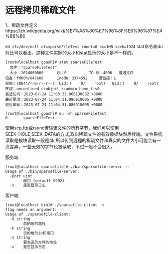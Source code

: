 # 远程拷贝稀疏文件

1、稀疏文件定义https://zh.wikipedia.org/wiki/%E7%A8%80%E7%96%8F%E6%96%87%E4%BB%B6

`dd if=/dev/null of=sparseFileTest count=0 bs=1MB seek=1024`  stat命令和du对比可以看出，这种文件实际的大小和stat显示的大小是不一样的。

```
[root@localhost gpush]# stat sparseFileTest 
  文件："sparseFileTest"
  大小：1024000000      块：0          IO 块：4096   普通文件
设备：fd00h/64768d      Inode：3374592     硬链接：1
权限：(0644/-rw-r--r--)  Uid：(    0/    root)   Gid：(    0/    root)
环境：unconfined_u:object_r:admin_home_t:s0
最近访问：2023-07-24 11:03:33.966130832 +0800
最近更改：2023-07-24 11:04:31.086918005 +0800
最近改动：2023-07-24 11:04:31.086918005 +0800

[root@localhost gpush]# du -sh sparseFileTest 
0       sparseFileTest
```

 使用scp,ftp或rsync传输该文件的所有字节，我们可以使用SEEK_HOLE,SEEK_DATA的方式,取出稀疏文件的有效数据块然后传输。文件系统读取是按块读取一般是4k,所以传到远程的稀疏文件和真实的文件大小可能会有一点差异，一些无效的字节也被读取，不过一般不会很大。

服务端

```bash
[root@localhost sparsefile]# ./bin/sparsefile-server -h
Usage of ./bin/sparsefile-server:
  -port uint
        端口 (default 9992)
  -v    是否显示日志

```

客户端

```bash
[root@localhost bin]# ./sparsefile-client -h
flag needs an argument: -h
Usage of ./sparsefile-client:
  -d string
        目的地的路径
  -h string
        目的地的ip和端口
  -s string
        要发送的文件的地址
  -v    是否显示日志

```

